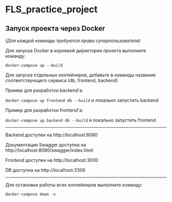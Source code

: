 # FLS_practice_project

## Запуск проекта через Docker
_(Для каждой команды требуются права суперпользователя)_

Для запуска Docker в корневой директории проекта выполните команду:

```
docker-compose up --build
```

Для запуска отдельных контейнеров, добавьте в команды название соответствующего сервиса (db, frontend, backend)

Пример для разработки backend'а:

```docker-compose up frontend db --build``` и локально запустить backend

Пример для разработки frontend'а:

```docker-compose up backend db --build``` и локально запустить frontend

---

Backend доступен на http://localhost:8080

Документация Swagger доступна на http://localhost:8080/swagger/index.html

Frontend  доступен на http://localhost:3000

DB доступна на http://localhost:3306

---

Для остановки работы всех контейнеров выполните команду:

```
docker-compose down -v
```
